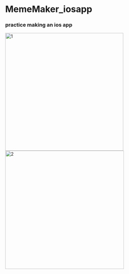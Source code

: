 # MemeMaker_iosapp

### practice making an ios app   

<img width="376" alt="1" src="https://user-images.githubusercontent.com/48276522/103478504-90264a00-4e0a-11eb-8f31-b37e65aa6e0c.png">
<img width="378" alt="2" src="https://user-images.githubusercontent.com/48276522/103478505-91577700-4e0a-11eb-80e5-dc5cf0e214d4.png">
